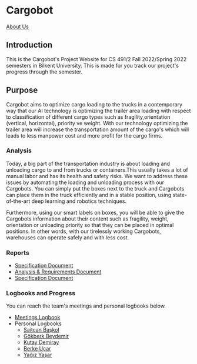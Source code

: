 # Cargobot

<a href="https://cargobot-project.github.io/CargobotWebsite/AboutUs">About Us</a>

## Introduction 
This is the Cargobot's Project Website for CS 491/2 Fall 2022/Spring 2022 semesters in Bilkent University. This is made for you track our project's progress through the semester.

## Purpose 
Cargobot aims to optimize cargo loading to the trucks in a contemporary way that our AI technology is optimizing the trailer area loading with respect to classification of different cargo types such as fragility,orientation (vertical, horizontal), priority ve weight. With our technology optimizing the trailer area will increase the transportation amount of the cargo's which will leads to less manpower cost and more profit for the cargo firms.

### Analysis

Today, a big part of the transportation industry is about loading and unloading cargo to and from trucks or containers.This usually takes a lot of manual labor and has its health and safety risks. We want to address these issues by automating the loading and unloading process with our Cargobots. You can simply put the boxes next to the truck and Cargobots can place them in the truck efficiently and in a stable position, using state-of-the-art deep learning and robotics techniques.

Furthermore, using our smart labels on boxes, you will be able to give the Cargobots information about their content such as fragility, weight, orientation or unloading priority so that they can be placed in optimal positions. In other words, with our tirelessly working Cargobots, warehouses can operate safely and with less cost.
### Reports 
* <a href="https://drive.google.com/file/d/1nkh3GqsXFPHH6GraikUclmELni8pfWpM/view?usp=sharing">Specification Document</a>
* <a href="https://drive.google.com/file/d/1T6ZUVc6eB6ezl-exVewEgYSwAYPuQvH4/view?usp=sharing">Analysis & Requirements Document</a>
* <a href="https://drive.google.com/file/d/13_ZsC5HPezpRIO-_O0CDOf2xjrQkFk_u/view?usp=sharing">Specification Document</a>
### Logbooks and Progress 

You can reach the team's meetings and personal logbooks below. 

* <a href="https://cargobot-project.github.io/Cargobot/MeetingsLogbook">Meetings Logbook</a>
* Personal Logbooks
    * <a href="https://cargobot-project.github.io/Cargobot/21803589_Saitcan_Baskol_Logbook">Saitcan Başkol</a>
    * <a href="https://cargobot-project.github.io/Cargobot/21902638_Gokberk_Beydemir_Logbook">Gökberk Beydemir</a>
    * <a href="https://cargobot-project.github.io/Cargobot/21901815_Kutay_Demiray_Logbook">Kutay Demiray</a>
    * <a href="https://cargobot-project.github.io/Cargobot/21902238_Berke_Ucar_Logbook">Berke Uçar</a>
    * <a href="https://cargobot-project.github.io/Cargobot/21902951_Yagiz_Yasar_Logbook">Yağız Yaşar</a>
